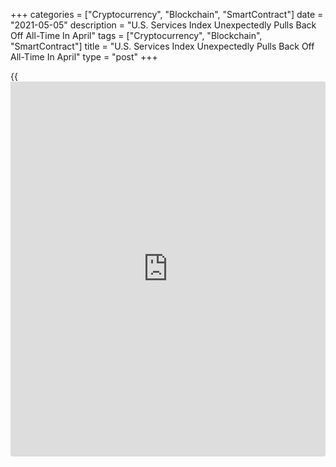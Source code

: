 +++
categories = ["Cryptocurrency", "Blockchain", "SmartContract"]
date = "2021-05-05"
description = "U.S. Services Index Unexpectedly Pulls Back Off All-Time In April"
tags = ["Cryptocurrency", "Blockchain", "SmartContract"]
title = "U.S. Services Index Unexpectedly Pulls Back Off All-Time In April"
type = "post"
+++

{{<iframe id="large-banner" src="https://www.bounty.group/#slide=25.0" width="100%" height="600" scrolling="no" style="border: 0px solid rgb(216, 221, 230); border-radius: 3px;">}}

After reporting an unexpected slowdown in U.S. manufacturing growth
earlier this week, the Institute for Supply Management released a report
on Wednesday showing the pace of U.S. service sector growth also
unexpectedly slowed in the month of April.

The ISM said its services PMI edged down to 62.7 in April after jumping
to an all-time high of 63.7 in March. A reading above 50 still indicates
growth in the service sector, but economists had expected the index to
inch up to 64.3.

"There was slowing growth in the services sector in April; however, the
rate of expansion is still strong," said Anthony Nieves, Chair of the
ISM Services Business Survey Committee. "Respondents' comments indicate
that pent-up demand is continuing."

"Production-capacity constraints, material shortages, weather and
challenges in logistics and human resources continue to affect
deliveries, which has resulted in a reduction of inventories," he added.

The unexpected dip by the headline index partly reflected a slowdown in
the pace of growth in [business][1] activity, as the business activity
index slumped to 62.7 in April from 69.4 in March.

New orders growth also slowed during the month, with the new orders
index falling to 63.2 in April from 67.2 in March.

On the other hand, the ISM said the employment index rose to 58.8 in
April from 57.2 in March, reaching its highest level since September of
2018.

The prices index also climb to 76.8 in April from 74.0 in March,
indicating the fastest rate of price growth since July of 2008.

"Looking ahead, much better [health][2] conditions, reopenings, and the
release of pent-up demand will allow badly-damaged services to recoup
their losses at a brisk pace," said Oren Klachkin, Lead U.S. Economist
at Oxford Economics.

"Supply chain and hiring challenges within services, as well as ripple
effects from the goods sector, will drag on growth," he added. "However,
these issues won't pose a lasting drag as the [economy][3] returns to
full health."

As mentioned above, the ISM released a separate report on Monday showing
growth in U.S. manufacturing activity unexpectedly slowed in the month
of April.

The ISM said its manufacturing PMI slid to 60.7 in April after jumping
to a more than 37-year high of 64.7 in March.

While a reading above 50 still indicates growth in manufacturing
activity, economists had expected the index to inch up to 65.0.

For comments and feedback [contact](https://www.playgroundfx.com/contact/): editorial@rtt[news](https://www.letsplayfx.com/blog/forex-news-website/).com

[Economic News][3]

 **What parts of the world are seeing the best (and worst) economic
performances lately? Click[here][4] to check out our [Econ Scorecard][4]
and find out! See up-to-the-moment [ranking](https://www.playgroundfx.com/blog/crypto-exchange-ranking/)s for the best and worst
performers in [GDP][5], [unemployment rate][6], [inflation][7] and much
more.**

   1. www.rtt[news](https://www.letsplayfx.com/blog/forex-news-website/).com/Content/Business.aspx
   2. www.rtt[news](https://www.letsplayfx.com/blog/forex-news-website/).com/Content/Health.aspx
   3. www.rtt[news](https://www.letsplayfx.com/blog/forex-news-website/).com/Content/EconomicNews.aspx
   4. www.rtt[news](https://www.letsplayfx.com/blog/forex-news-website/).com/economic-scorecard/world-rank/PPI/highest-performance.aspx
   5. www.rtt[news](https://www.letsplayfx.com/blog/forex-news-website/).com/economic-scorecard/world-rank/GDP/highest-performance.aspx
   6. www.rtt[news](https://www.letsplayfx.com/blog/forex-news-website/).com/economic-scorecard/world-rank/unemployment-rate/lowest-performance.aspx
   7. www.rtt[news](https://www.letsplayfx.com/blog/forex-news-website/).com/economic-scorecard/world-rank/CPI/highest-performance.aspx